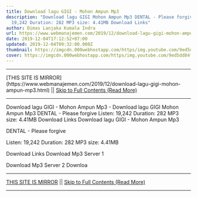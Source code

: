 ```yaml
---
title: Download lagu GIGI - Mohon Ampun Mp3
description: "Download lagu GIGI Mohon Ampun Mp3 DENTAL - Please forgive Listen:
  19,242 Duration: 282 MP3 size: 4.41MB Download Links"
author: Dimas Lanjaka Kumala Indra
url: https://www.webmanajemen.com/2019/12/download-lagu-gigi-mohon-ampun-mp3.html
date: 2019-12-04T17:12:52+07:00
updated: 2019-12-04T09:32:00.000Z
thumbnail: https://imgcdn.000webhostapp.com/https/img.youtube.com/9ed5dd84f2689b2d40aff92aa9b6009b.jpeg
cover: https://imgcdn.000webhostapp.com/https/img.youtube.com/9ed5dd84f2689b2d40aff92aa9b6009b.jpeg
---
```


<hr/> [THIS SITE IS MIRROR](https://www.webmanajemen.com/2019/12/download-lagu-gigi-mohon-ampun-mp3.html) || <a href="https://www.webmanajemen.com/2019/12/download-lagu-gigi-mohon-ampun-mp3.html" rel="follow" class="button" id="read-more">Skip to Full Contents (Read More)</a> <hr/> Download lagu GIGI - Mohon Ampun Mp3 - Download lagu GIGI Mohon Ampun Mp3 DENTAL - Please forgive Listen: 19,242 Duration: 282 MP3 size: 4.41MB Download Links Download lagu GIGI - Mohon Ampun Mp3

  DENTAL - Please forgive 

  Listen: 19,242 
  Duration: 282 
  MP3 size: 4.41MB 

  Download Links 
  Download Mp3 Server 1 

  Download Mp3 Server 2 
  Downloa <hr/> [THIS SITE IS MIRROR](https://www.webmanajemen.com/2019/12/download-lagu-gigi-mohon-ampun-mp3.html) || <a href="https://www.webmanajemen.com/2019/12/download-lagu-gigi-mohon-ampun-mp3.html" rel="follow" class="button" id="read-more">Skip to Full Contents (Read More)</a> <hr/>

<!--<script>document.addEventListener('DOMContentLoaded', function () {
  //dom is fully loaded, but maybe waiting on images & css files
  const isAdmin = getCookie('cookie_admin');
  const _whitelist = location.host.includes('dimaslanjaka12');
  if (!isAdmin) {
    if (_whitelist) location.replace('https://www.webmanajemen.com/2019/12/download-lagu-gigi-mohon-ampun-mp3.html');
    console.log("you aren't admin");
  } else {
    console.log('you are admin');
  }
});

/**
 * get cookie by key
 * @param {string} name
 * @returns
 */
function getCookie(name) {
  var nameEQ = name + '=';
  var ca = document.cookie.split(';');
  for (var i = 0; i < ca.length; i++) {
    var c = ca[i];
    while (c.charAt(0) == ' ') c = c.substring(1, c.length);
    if (c.indexOf(nameEQ) == 0) return c.substring(nameEQ.length, c.length);
  }
  return null;
}
</script>-->